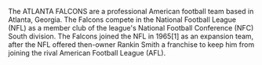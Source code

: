 The ATLANTA FALCONS are a professional American football team based in Atlanta, Georgia. The Falcons compete in the National Football League (NFL) as a member club of the league's National Football Conference (NFC) South division. The Falcons joined the NFL in 1965[1] as an expansion team, after the NFL offered then-owner Rankin Smith a franchise to keep him from joining the rival American Football League (AFL).
